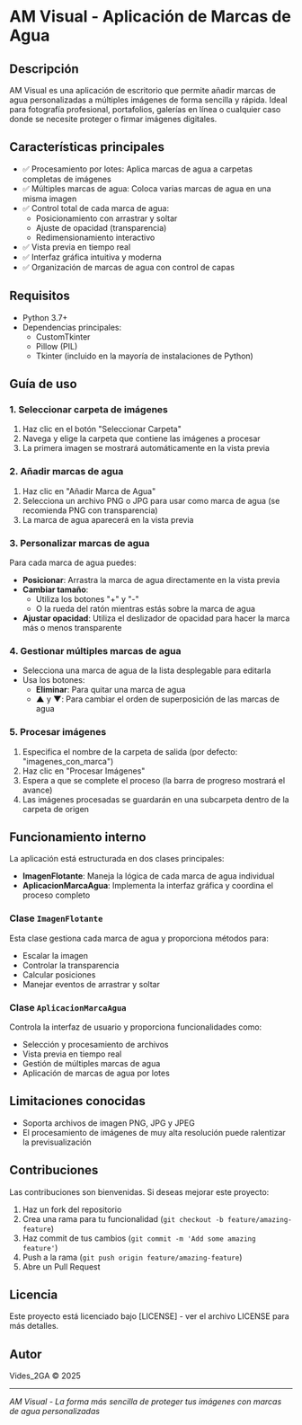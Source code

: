 # AM Visual - Aplicación de Marcas de Agua

## Descripción

AM Visual es una aplicación de escritorio que permite añadir marcas de agua personalizadas a múltiples imágenes de forma sencilla y rápida. Ideal para fotografía profesional, portafolios, galerías en línea o cualquier caso donde se necesite proteger o firmar imágenes digitales.

## Características principales

- ✅ Procesamiento por lotes: Aplica marcas de agua a carpetas completas de imágenes
- ✅ Múltiples marcas de agua: Coloca varias marcas de agua en una misma imagen
- ✅ Control total de cada marca de agua:
  - Posicionamiento con arrastrar y soltar
  - Ajuste de opacidad (transparencia)
  - Redimensionamiento interactivo
- ✅ Vista previa en tiempo real
- ✅ Interfaz gráfica intuitiva y moderna
- ✅ Organización de marcas de agua con control de capas

## Requisitos

- Python 3.7+
- Dependencias principales:
  - CustomTkinter
  - Pillow (PIL)
  - Tkinter (incluido en la mayoría de instalaciones de Python)


## Guía de uso

### 1. Seleccionar carpeta de imágenes

1. Haz clic en el botón "Seleccionar Carpeta"
2. Navega y elige la carpeta que contiene las imágenes a procesar
3. La primera imagen se mostrará automáticamente en la vista previa

### 2. Añadir marcas de agua

1. Haz clic en "Añadir Marca de Agua"
2. Selecciona un archivo PNG o JPG para usar como marca de agua (se recomienda PNG con transparencia)
3. La marca de agua aparecerá en la vista previa

### 3. Personalizar marcas de agua

Para cada marca de agua puedes:

- **Posicionar**: Arrastra la marca de agua directamente en la vista previa
- **Cambiar tamaño**: 
  - Utiliza los botones "+" y "-"
  - O la rueda del ratón mientras estás sobre la marca de agua
- **Ajustar opacidad**: Utiliza el deslizador de opacidad para hacer la marca más o menos transparente

### 4. Gestionar múltiples marcas de agua

- Selecciona una marca de agua de la lista desplegable para editarla
- Usa los botones:
  - **Eliminar**: Para quitar una marca de agua
  - **▲** y **▼**: Para cambiar el orden de superposición de las marcas de agua

### 5. Procesar imágenes

1. Especifica el nombre de la carpeta de salida (por defecto: "imagenes_con_marca")
2. Haz clic en "Procesar Imágenes"
3. Espera a que se complete el proceso (la barra de progreso mostrará el avance)
4. Las imágenes procesadas se guardarán en una subcarpeta dentro de la carpeta de origen

## Funcionamiento interno

La aplicación está estructurada en dos clases principales:

- **ImagenFlotante**: Maneja la lógica de cada marca de agua individual
- **AplicacionMarcaAgua**: Implementa la interfaz gráfica y coordina el proceso completo

### Clase `ImagenFlotante`

Esta clase gestiona cada marca de agua y proporciona métodos para:
- Escalar la imagen
- Controlar la transparencia
- Calcular posiciones
- Manejar eventos de arrastrar y soltar

### Clase `AplicacionMarcaAgua`

Controla la interfaz de usuario y proporciona funcionalidades como:
- Selección y procesamiento de archivos
- Vista previa en tiempo real
- Gestión de múltiples marcas de agua
- Aplicación de marcas de agua por lotes

## Limitaciones conocidas

- Soporta archivos de imagen PNG, JPG y JPEG
- El procesamiento de imágenes de muy alta resolución puede ralentizar la previsualización

## Contribuciones

Las contribuciones son bienvenidas. Si deseas mejorar este proyecto:

1. Haz un fork del repositorio
2. Crea una rama para tu funcionalidad (`git checkout -b feature/amazing-feature`)
3. Haz commit de tus cambios (`git commit -m 'Add some amazing feature'`)
4. Push a la rama (`git push origin feature/amazing-feature`)
5. Abre un Pull Request

## Licencia

Este proyecto está licenciado bajo [LICENSE] - ver el archivo LICENSE para más detalles.

## Autor

Vides_2GA © 2025

---

*AM Visual - La forma más sencilla de proteger tus imágenes con marcas de agua personalizadas*
